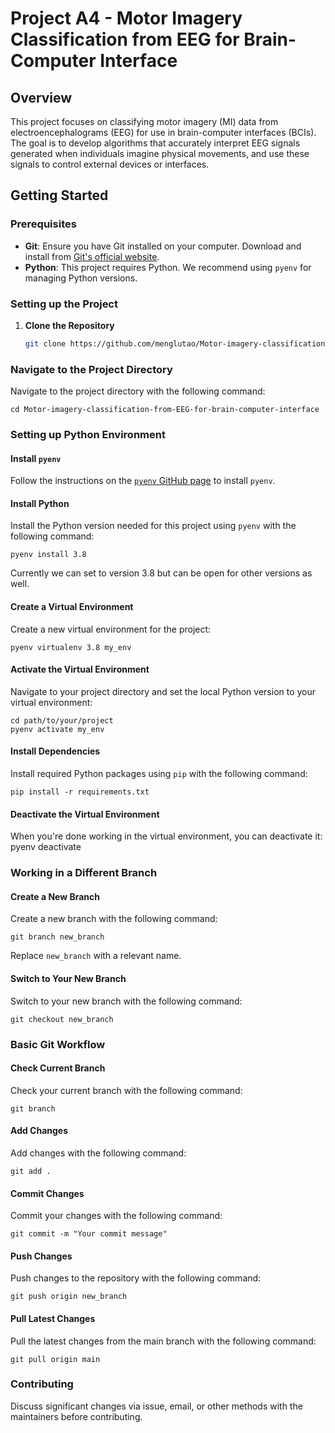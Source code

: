 # Project A4 - Motor Imagery Classification from EEG for Brain-Computer Interface

## Overview
This project focuses on classifying motor imagery (MI) data from electroencephalograms (EEG) for use in brain-computer interfaces (BCIs). The goal is to develop algorithms that accurately interpret EEG signals generated when individuals imagine physical movements, and use these signals to control external devices or interfaces.

## Getting Started

### Prerequisites
- **Git**: Ensure you have Git installed on your computer. Download and install from [Git's official website](https://git-scm.com/).
- **Python**: This project requires Python. We recommend using `pyenv` for managing Python versions.

### Setting up the Project

1. **Clone the Repository**
   ```bash
   git clone https://github.com/menglutao/Motor-imagery-classification-from-EEG-for-brain-computer-interface.git

### Navigate to the Project Directory
Navigate to the project directory with the following command:

    cd Motor-imagery-classification-from-EEG-for-brain-computer-interface

### Setting up Python Environment

#### Install `pyenv`
Follow the instructions on the [`pyenv` GitHub page](https://github.com/pyenv/pyenv) to install `pyenv`.

#### Install Python
Install the Python version needed for this project using `pyenv` with the following command:

    pyenv install 3.8

Currently we can set to version 3.8 but can be open for other versions as well.

#### Create a Virtual Environment
Create a new virtual environment for the project:

    pyenv virtualenv 3.8 my_env

#### Activate the Virtual Environment
Navigate to your project directory and set the local Python version to your virtual environment:
    
    cd path/to/your/project
    pyenv activate my_env

#### Install Dependencies
Install required Python packages using `pip` with the following command:

    pip install -r requirements.txt

#### Deactivate the Virtual Environment
When you're done working in the virtual environment, you can deactivate it:
    pyenv deactivate


### Working in a Different Branch

#### Create a New Branch
Create a new branch with the following command:

    git branch new_branch

Replace `new_branch` with a relevant name.

#### Switch to Your New Branch
Switch to your new branch with the following command:

    git checkout new_branch

### Basic Git Workflow

#### Check Current Branch
Check your current branch with the following command:

    git branch

#### Add Changes
Add changes with the following command:

    git add .

#### Commit Changes
Commit your changes with the following command:

    git commit -m "Your commit message"

#### Push Changes
Push changes to the repository with the following command:

    git push origin new_branch

#### Pull Latest Changes
Pull the latest changes from the main branch with the following command:

    git pull origin main

### Contributing
Discuss significant changes via issue, email, or other methods with the maintainers before contributing.
